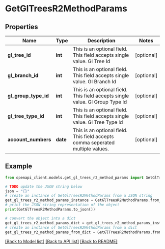 # GetGlTreesR2MethodParams


## Properties

Name | Type | Description | Notes
------------ | ------------- | ------------- | -------------
**gl_tree_id** | **int** | This is an optional field. This field accepts single value. Gl Tree Id | [optional] 
**gl_branch_id** | **int** | This is an optional field. This field accepts single value. Gl Branch Id | [optional] 
**gl_group_type_id** | **int** | This is an optional field. This field accepts single value. Gl Group Type Id | [optional] 
**gl_tree_type_id** | **int** | This is an optional field. This field accepts single value. Gl Tree Type Id | [optional] 
**account_numbers** | **date** | This is an optional field. This field accepts comma seperated multiple values. | [optional] 

## Example

```python
from openapi_client.models.get_gl_trees_r2_method_params import GetGlTreesR2MethodParams

# TODO update the JSON string below
json = "{}"
# create an instance of GetGlTreesR2MethodParams from a JSON string
get_gl_trees_r2_method_params_instance = GetGlTreesR2MethodParams.from_json(json)
# print the JSON string representation of the object
print(GetGlTreesR2MethodParams.to_json())

# convert the object into a dict
get_gl_trees_r2_method_params_dict = get_gl_trees_r2_method_params_instance.to_dict()
# create an instance of GetGlTreesR2MethodParams from a dict
get_gl_trees_r2_method_params_from_dict = GetGlTreesR2MethodParams.from_dict(get_gl_trees_r2_method_params_dict)
```
[[Back to Model list]](../README.md#documentation-for-models) [[Back to API list]](../README.md#documentation-for-api-endpoints) [[Back to README]](../README.md)


